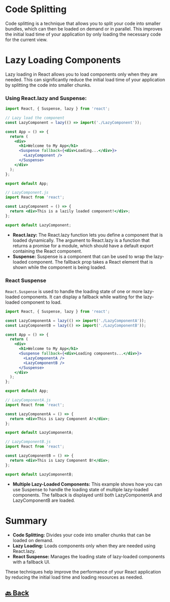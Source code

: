 <h1>Code Splitting</h1>

Code splitting is a technique that allows you to split your code into smaller bundles, which can then be loaded on demand or in parallel. This improves the initial load time of your application by only loading the necessary code for the current view.

<h1>Lazy Loading Components</h1>

Lazy loading in React allows you to load components only when they are needed. This can significantly reduce the initial load time of your application by splitting the code into smaller chunks.

<h3>Using React.lazy and Suspense:</h3>

```jsx
import React, { Suspense, lazy } from 'react';

// Lazy load the component
const LazyComponent = lazy(() => import('./LazyComponent'));

const App = () => {
  return (
    <div>
      <h1>Welcome to My App</h1>
      <Suspense fallback={<div>Loading...</div>}>
        <LazyComponent />
      </Suspense>
    </div>
  );
};

export default App;
```
```jsx
// LazyComponent.js
import React from 'react';

const LazyComponent = () => {
  return <div>This is a lazily loaded component!</div>;
};

export default LazyComponent;
```

- **React.lazy:** The React.lazy function lets you define a component that is loaded dynamically. The argument to React.lazy is a function that returns a promise for a module, which should have a default export containing the React component.
- **Suspense:** Suspense is a component that can be used to wrap the lazy-loaded component. The fallback prop takes a React element that is shown while the component is being loaded.

<h3>React Suspense</h3>

`React.Suspense` is used to handle the loading state of one or more lazy-loaded components. It can display a fallback while waiting for the lazy-loaded component to load.

```jsx
import React, { Suspense, lazy } from 'react';

const LazyComponentA = lazy(() => import('./LazyComponentA'));
const LazyComponentB = lazy(() => import('./LazyComponentB'));

const App = () => {
  return (
    <div>
      <h1>Welcome to My App</h1>
      <Suspense fallback={<div>Loading components...</div>}>
        <LazyComponentA />
        <LazyComponentB />
      </Suspense>
    </div>
  );
};

export default App;
```
```jsx
// LazyComponentA.js
import React from 'react';

const LazyComponentA = () => {
  return <div>This is Lazy Component A!</div>;
};

export default LazyComponentA;
```
```jsx
// LazyComponentB.js
import React from 'react';

const LazyComponentB = () => {
  return <div>This is Lazy Component B!</div>;
};

export default LazyComponentB;
```

- **Multiple Lazy-Loaded Components:** This example shows how you can use Suspense to handle the loading state of multiple lazy-loaded components. The fallback is displayed until both LazyComponentA and LazyComponentB are loaded.

<h1>Summary</h1>

- **Code Splitting:** Divides your code into smaller chunks that can be loaded on demand.
- **Lazy Loading:** Loads components only when they are needed using React.lazy.
- **React Suspense:** Manages the loading state of lazy-loaded components with a fallback UI.

These techniques help improve the performance of your React application by reducing the initial load time and loading resources as needed.

<h2><a href="https://github.com/sanjay9616/React/blob/main/README.md"> 🔙 Back</a></h2>